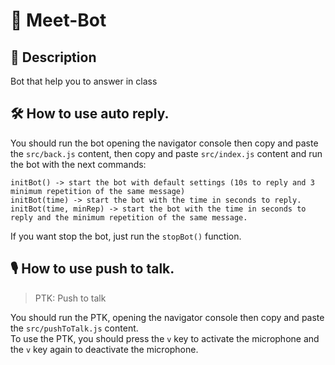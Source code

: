 # 🤖 Meet-Bot

## 📝 Description

Bot that help you to answer in class

## 🛠️ How to use auto reply.

You should run the bot opening the navigator console then copy and paste the `src/back.js` content, then copy and
paste `src/index.js` content and run the bot with the next commands:

````
initBot() -> start the bot with default settings (10s to reply and 3 minimum repetition of the same message)
initBot(time) -> start the bot with the time in seconds to reply.
initBot(time, minRep) -> start the bot with the time in seconds to reply and the minimum repetition of the same message.
````

If you want stop the bot, just run the `stopBot()` function.

## 🎙️ How to use push to talk.
> PTK: Push to talk  

You should run the PTK, opening the navigator console then copy and paste the `src/pushToTalk.js` content.  
To use the PTK, you should press the `v` key to activate the microphone and the `v` key again to deactivate the microphone.


